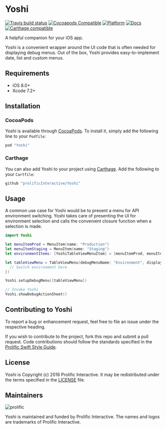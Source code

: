 # Yoshi

[![Travis build status](https://img.shields.io/travis/prolificinteractive/Yoshi.svg?style=flat-square)](https://travis-ci.org/prolificinteractive/Yoshi)
[![Cocoapods Compatible](https://img.shields.io/cocoapods/v/Yoshi.svg?style=flat-square)](https://img.shields.io/cocoapods/v/Yoshi.svg)
[![Platform](https://img.shields.io/cocoapods/p/Yoshi.svg?style=flat-square)](http://cocoadocs.org/docsets/Yoshi)
[![Docs](https://img.shields.io/cocoapods/metrics/doc-percent/Yoshi.svg?style=flat-square)](http://cocoadocs.org/docsets/Yoshi)
[![Carthage compatible](https://img.shields.io/badge/Carthage-compatible-4BC51D.svg?style=flat)](https://github.com/Carthage/Carthage)

A helpful companion for your iOS app.

Yoshi is a convenient wrapper around the UI code that is often needed for displaying debug menus. Out of the box, Yoshi provides easy-to-implement date, list and custom menus.

## Requirements

* iOS 8.0+
* Xcode 7.2+

## Installation

### CocoaPods
Yoshi is available through [CocoaPods](http://cocoapods.org). To install
it, simply add the following line to your `Podfile`:

```ruby
pod "Yoshi"
```

### Carthage
You can also add Yoshi to your project using [Carthage](https://github.com/Carthage/Carthage). Add the following to your `Cartfile`:

```ruby
github "prolificInteractive/Yoshi"
```

## Usage

A common use case for Yoshi would be to present a menu for API environment switching. Yoshi takes care of presenting the UI for environment selection and calls the convenient closure function when a selection is made.

```swift
import Yoshi

let menuItemProd = MenuItem(name: "Production")
let menuItemStaging = MenuItem(name: "Staging")
let environmentItems: [YoshiTableViewMenuItem] = [menuItemProd, menuItemStaging]

let tableViewMenu = TableViewMenu(debugMenuName: "Environment", displayItems: environmentItems, didSelectDisplayItem: { (displayItem) in
  // Switch environment here
})

Yoshi.setupDebugMenu([tableViewMenu])

// Invoke Yoshi
Yoshi.showDebugActionSheet()
```

## Contributing to Yoshi

To report a bug or enhancement request, feel free to file an issue under the respective heading.

If you wish to contribute to the project, fork this repo and submit a pull request. Code contributions should follow the standards specified in the [Prolific Swift Style Guide](https://github.com/prolificinteractive/swift-style-guide).

## License

Yoshi is Copyright (c) 2016 Prolific Interactive. It may be redistributed under the terms specified in the [LICENSE] file.

[LICENSE]: /LICENSE

## Maintainers

![prolific](https://s3.amazonaws.com/prolificsitestaging/logos/Prolific_Logo_Full_Color.png)

Yoshi is maintained and funded by Prolific Interactive. The names and logos are trademarks of Prolific Interactive.
